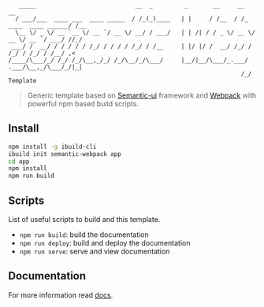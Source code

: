 ```
   _____                            __  _         _       __     __                     __  
  / ___/___  ____ ___  ____ _____  / /_(_)____   | |     / /__  / /_  ____  ____ ______/ /__
  \__ \/ _ \/ __ `__ \/ __ `/ __ \/ __/ / ___/   | | /| / / _ \/ __ \/ __ \/ __ `/ ___/ //_/
 ___/ /  __/ / / / / / /_/ / / / / /_/ / /__     | |/ |/ /  __/ /_/ / /_/ / /_/ / /__/ ,<   
/____/\___/_/ /_/ /_/\__,_/_/ /_/\__/_/\___/     |__/|__/\___/_.___/ .___/\__,_/\___/_/|_|  
                                                                  /_/ Template                      
```
> Generic template based on [Semantic-ui](http://semantic-ui.com/) framework and [Webpack](https://webpack.github.io/) with powerful npm based build scripts.


## Install

``` bash
npm install -g ibuild-cli
ibuild init semantic-webpack app
cd app
npm install
npm run build
```


## Scripts

List of useful scripts to build and this template.

- `npm run build`: build the documentation
- `npm run deploy`: build and deploy the documentation
- `npm run serve`: serve and view documentation


## Documentation

For more information read [docs](http://ibuildio-templates.github.io/semantic-webpack).
